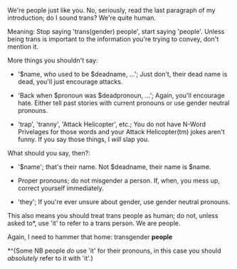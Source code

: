 We're people just like you.
No, seriously, read the last paragraph of my introduction;
do I sound trans?
We're quite human.

Meaning: Stop saying 'trans(gender) people', start saying 'people'. 
Unless being trans is important to the information you're trying to convey, don't mention it.

More things you shouldn't say:

+ '$name, who used to be $deadname, ...'; Just don't, their dead name is dead, you'll just encourage attacks.

+ 'Back when $pronoun was $deadpronoun, ...'; Again, you'll encourage hate. Either tell past stories with current pronouns or use gender neutral pronouns.

+ 'trap', 'tranny', 'Attack Helicopter', etc.; You do not have N-Word Privelages for those words and your Attack Helicopter(tm) jokes aren't funny. If you say those things, I *will* slap you.

What should you say, then?:

+ '$name'; that's their name. Not $deadname, their name is $name.

+ Proper pronouns; do not misgender a person. If, when, you mess up, correct yourself immediately.

+ 'they'; If you're ever unsure about gender, use gender neutral pronouns.

This also means you should treat trans people as human;
do not, unless asked to\*, use 'it' to refer to a trans person.
We are people.

Again, I need to hammer that home: transgender **people**

\*^(Some NB people *do* use 'it' for their pronouns, in this case you should *absolutely* refer to it with 'it'.)
